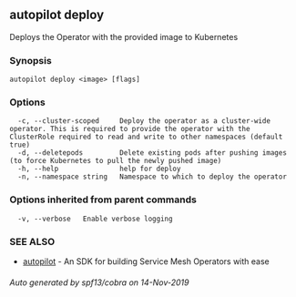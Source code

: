 ## autopilot deploy

Deploys the Operator with the provided image to Kubernetes

### Synopsis




```
autopilot deploy <image> [flags]
```

### Options

```
  -c, --cluster-scoped     Deploy the operator as a cluster-wide operator. This is required to provide the operator with the ClusterRole required to read and write to other namespaces (default true)
  -d, --deletepods         Delete existing pods after pushing images (to force Kubernetes to pull the newly pushed image)
  -h, --help               help for deploy
  -n, --namespace string   Namespace to which to deploy the operator
```

### Options inherited from parent commands

```
  -v, --verbose   Enable verbose logging
```

### SEE ALSO

* [autopilot](autopilot.md)	 - An SDK for building Service Mesh Operators with ease

###### Auto generated by spf13/cobra on 14-Nov-2019
